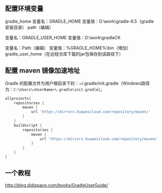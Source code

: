 ## 配置环境变量

gradle_home
变量名：GRADLE_HOME
变量值：D:\work\gradle-6.5（gradle安装目录）
path（编辑）

变量名：GRADLE_USER_HOME
变量值：D:\work\gradleCK

变量名：Path（编辑）
变量值：%GRADLE_HOME%\bin（增加）
gradle_user_home（在远程仓库下载的jar包保存到该路径下）

## 配置 maven 镜像加速地址

Gradle 的配置文件为用户根目录下的：~/.gradle/init.gradle（Windows路径为：`C:\Users\<UserName>\.gradle\init.gradle`）。

```gradle
allprojects{
    repositories {
        maven {
            url 'https://mirrors.huaweicloud.com/repository/maven/'
        }
    }
    buildscript {
        repositories {
            maven {
                url 'https://mirrors.huaweicloud.com/repository/maven/'
            }
        }
    }
}
```

## 一个教程

<http://blog.didispace.com/books/GradleUserGuide/>
